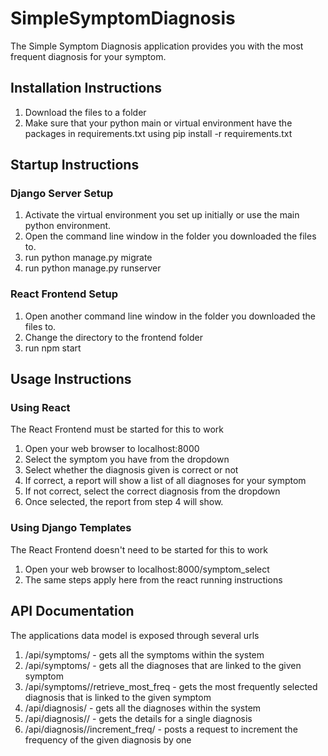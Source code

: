 # SimpleSymptomDiagnosis
The Simple Symptom Diagnosis application provides you with the most frequent diagnosis for your symptom.

## Installation Instructions
1. Download the files to a folder
2. Make sure that your python main or virtual environment have the packages in requirements.txt using pip install -r requirements.txt

## Startup Instructions
### Django Server Setup
1. Activate the virtual environment you set up initially or use the main python environment.
2. Open the command line window in the folder you downloaded the files to.
3. run python manage.py migrate
4. run python manage.py runserver

### React Frontend Setup
1. Open another command line window in the folder you downloaded the files to.
2. Change the directory to the frontend folder
3. run npm start

## Usage Instructions
### Using React
The React Frontend must be started for this to work
1. Open your web browser to localhost:8000
2. Select the symptom you have from the dropdown
3. Select whether the diagnosis given is correct or not
4. If correct, a report will show a list of all diagnoses for your symptom
5. If not correct, select the correct diagnosis from the dropdown
6. Once selected, the report from step 4 will show.

### Using Django Templates
The React Frontend doesn't need to be started for this to work
1. Open your web browser to localhost:8000/symptom_select
2. The same steps apply here from the react running instructions

## API Documentation
The applications data model is exposed through several urls
1. /api/symptoms/ - gets all the symptoms within the system
2. /api/symptoms/<symptom id> - gets all the diagnoses that are linked to the given symptom
3. /api/symptoms/<symptom id>/retrieve_most_freq - gets the most frequently selected diagnosis that is linked to the given symptom
4. /api/diagnosis/ - gets all the diagnoses within the system
5. /api/diagnosis/<diagnosis id>/ - gets the details for a single diagnosis
6. /api/diagnosis/<diagnosis id>/increment_freq/ - posts a request to increment the frequency of the given diagnosis by one